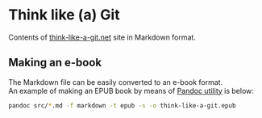 # Think like (a) Git

Contents of [think-like-a-git.net](http://www.think-like-a-git.net) site in Markdown format.

## Making an e-book

The Markdown file can be easily converted to an e-book format.  
An example of making an EPUB book by means of [Pandoc utility](https://pandoc.org/) is below:

```bash
pandoc src/*.md -f markdown -t epub -s -o think-like-a-git.epub
```